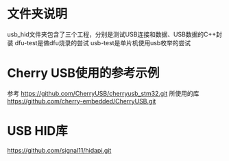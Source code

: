 # 文件夹说明
usb_hid文件夹包含了三个工程，分别是测试USB连接和数据、USB数据的C++封装
dfu-test是做dfu烧录的尝试
usb-test是单片机使用usb枚举的尝试

# Cherry USB使用的参考示例
参考 https://github.com/CherryUSB/cherryusb_stm32.git
所使用的库 https://github.com/cherry-embedded/CherryUSB.git

# USB HID库
https://github.com/signal11/hidapi.git